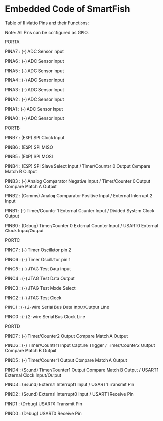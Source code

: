 # Embedded Code of SmartFish

Table of Il Matto Pins and their Functions: 

Note: All Pins can be configured as GPIO.

PORTA

PINA7 : (-) ADC Sensor Input

PINA6 : (-) ADC Sensor Input

PINA5 : (-) ADC Sensor Input

PINA4 : (-) ADC Sensor Input

PINA3 : (-) ADC Sensor Input

PINA2 : (-) ADC Sensor Input

PINA1 : (-) ADC Sensor Input

PINA0 : (-) ADC Sensor Input

PORTB

PINB7 : (ESP) SPI Clock Input 

PINB6 : (ESP) SPI MISO

PINB5 : (ESP) SPI MOSI

PINB4 : (ESP) SPI Slave Select Input / Timer/Counter 0 Output Compare Match B Output

PINB3 : (-) Analog Comparator Negative Input / Timer/Counter 0 Output Compare Match A Output

PINB2 : (Comms) Analog Comparator Positive Input / External Interrupt 2 Input

PINB1 : (-) Timer/Counter 1 External Counter Input / Divided System Clock Output

PINB0 : (Debug) Timer/Counter 0 External Counter Input / USART0 External Clock Input/Output

PORTC

PINC7 : (-) Timer Oscillator pin 2

PINC6 : (-) Timer Oscillator pin 1

PINC5 : (-) JTAG Test Data Input

PINC4 : (-) JTAG Test Data Output

PINC3 : (-) JTAG Test Mode Select

PINC2 : (-) JTAG Test Clock

PINC1 : (-) 2-wire Serial Bus Data Input/Output Line

PINC0 : (-) 2-wire Serial Bus Clock Line

PORTD

PIND7 : (-) Timer/Counter2 Output Compare Match A Output

PIND6 : (-) Timer/Counter1 Input Capture Trigger / Timer/Counter2 Output Compare Match B Output

PIND5 : (-) Timer/Counter1 Output Compare Match A Output

PIND4 : (Sound) Timer/Counter1 Output Compare Match B Output / USART1 External Clock Input/Output

PIND3 : (Sound) External Interrupt1 Input / USART1 Transmit Pin

PIND2 : (Sound) External Interrupt0 Input / USART1 Receive Pin

PIND1 : (Debug) USART0 Transmit Pin

PIND0 : (Debug) USART0 Receive Pin

